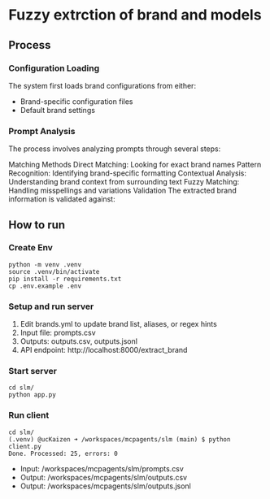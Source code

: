 # Fuzzy extrction of brand and models

## Process
### Configuration Loading
The system first loads brand configurations from either:
* Brand-specific configuration files
* Default brand settings
### Prompt Analysis
The process involves analyzing prompts through several steps:

Matching Methods
Direct Matching: Looking for exact brand names
Pattern Recognition: Identifying brand-specific formatting
Contextual Analysis: Understanding brand context from surrounding text
Fuzzy Matching: Handling misspellings and variations
Validation
The extracted brand information is validated against:

## How to run

### Create Env
```
python -m venv .venv
source .venv/bin/activate
pip install -r requirements.txt
cp .env.example .env
```

### Setup and run server

1. Edit brands.yml to update brand list, aliases, or regex hints
2. Input file: prompts.csv
3. Outputs: outputs.csv, outputs.jsonl
4. API endpoint: http://localhost:8000/extract_brand

### Start server
```
cd slm/
python app.py
```

### Run client
```
cd slm/
(.venv) @ucKaizen ➜ /workspaces/mcpagents/slm (main) $ python client.py 
Done. Processed: 25, errors: 0
```
- Input:  /workspaces/mcpagents/slm/prompts.csv
- Output: /workspaces/mcpagents/slm/outputs.csv
- Output: /workspaces/mcpagents/slm/outputs.jsonl
